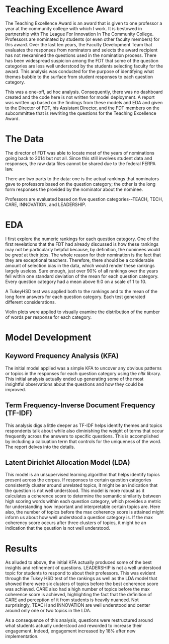 # Teaching Excellence Award

The Teaching Excellence Award is an award that is given to one professor a year at the community college with which I work. It is bestowed in partnership with The League For Innovation In The Community College. Professors are nominated by students (or even other faculty members) for this award. Over the last ten years, the Faculty Development Team that evaluates the responses from nominators and selects the award recipient has not reexamined the questions used in the nomination process. There has been widespread suspicion among the FDT that some of the question categories are less well understood by the students selecting faculty for the award. This analysis was conducted for the purpose of identifying what themes bubble to the surface from student responses to each question category. 

This was a one-off, ad hoc analysis. Consequently, there was no dashboard created and the code here is not written for model deployment. A report was written up based on the findings from these models and EDA and given to the Director of FDT, his Assistant Director, and the FDT members on the subcommittee that is rewriting the questions for the Teaching Excellence Award.

# The Data

The director of FDT was able to locate most of the years of nominations going back to 2014 but not all. Since this still involves student data and responses, the raw data files cannot be shared due to the federal FERPA law.

There are two parts to the data: one is the actual rankings that nominators gave to professors based on the question category; the other is the long form responses the provided by the nominator about the nominee. 

Professors are evaluated based on five question categories--TEACH, TECH, CARE, INNOVATION, and LEADERSHIP. 

# EDA

I first explore the numeric rankings for each question category. One of the first revelations that the FDT had already discussed is how these rankings may not be particularly helpful because, by definition, the nominees would be *great* at their jobs. The whole reason for their nomination is the fact that they are exceptional teachers. Therefore, there should be a coniderable amount of selection bias in the data, which would render these rankings largely useless. Sure enough, just over 90% of all rankings over the years fell within one standard deviation of the mean for each question category. Every question category had a mean above 9.0 on a scale of 1 to 10. 

A TukeyHSD test was applied both to the rankings and to the mean of the long form answers for each question category. Each test generated different considerations.

Violin plots were applied to visually examine the distribution of the number of words per response for each category.

# Model Development

## Keyword Frequency Analysis (KFA)

The initial model applied was a simple KFA to uncover any obvious patterns or topics in the responses for each question category using the *nltk* library. This initial analysis actually ended up generating some of the most insightful observations about the questions and how they could be improved.

## Term Frequency-Inverse Document Frequency (TF-IDF)

This analysis digs a little deeper as TF-IDF helps identify themes and topics respondents talk about while also diminishing the weight of terms that occur frequently across the answers to specific questions. This is accomplished by including a calcuation term that controls for the uniqueness of the word. The report delves into the details.

## Latent Dirichlet Allocation Model (LDA)

This model is an unsupervised learning algorithm that helps identify topics present across the corpus. If responses to certain question categories consistently cluster around unrelated topics, it might be an indication that the question is not well understood. This model is more robust as it calculates a coherence score to determine the semantic similarity between high scoring words within each question category, which provides a metric for understanding how important and interpretable certain topics are. Here also, the number of topics before the max coherency score is attained might inform us about how well understood a question category is. If the max coherency score occurs after three clusters of topics, it might be an indication that the qeustion is not well understood. 

# Results

As alluded to above, the initial KFA actually produced some of the best insights and refinement of questions. LEADERSHIP is not a well understood topic for students to respond to about their professors. This was evident through the Tukey HSD test of the rankings as well as the LDA model that showed there were six clusters of topics before the best coherence score was achieved. CARE also had a high number of topics before the max coherence score is achieved, highlighting the fact that the definition of CARE and perception of it from students is heavily nuanced. Not surprisingly, TEACH and INNOVATION are well understood and center around only one or two topics in the LDA. 

As a consequence of this analysis, questions were restructured around what students actually understood and reworded to increase their engagement. Indeed, engagement increased by 18% after new implementation. 
